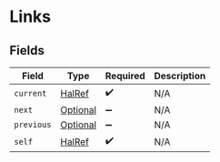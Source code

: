 # Links


## Fields

| Field                                                 | Type                                                  | Required                                              | Description                                           |
| ----------------------------------------------------- | ----------------------------------------------------- | ----------------------------------------------------- | ----------------------------------------------------- |
| `current`                                             | [HalRef](../../models/components/HalRef.md)           | :heavy_check_mark:                                    | N/A                                                   |
| `next`                                                | [Optional<HalRef>](../../models/components/HalRef.md) | :heavy_minus_sign:                                    | N/A                                                   |
| `previous`                                            | [Optional<HalRef>](../../models/components/HalRef.md) | :heavy_minus_sign:                                    | N/A                                                   |
| `self`                                                | [HalRef](../../models/components/HalRef.md)           | :heavy_check_mark:                                    | N/A                                                   |